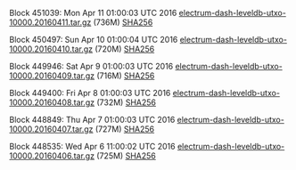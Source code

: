 Block 451039: Mon Apr 11 01:00:03 UTC 2016 [electrum-dash-leveldb-utxo-10000.20160411.tar.gz](https://transfer.sh/y6sII/electrum-dash-leveldb-utxo-10000.20160411.tar.gz) (736M) [SHA256](https://transfer.sh/AOm41/electrum-dash-leveldb-utxo-10000.20160411.tar.gz.sha256)

Block 450497: Sun Apr 10 01:00:04 UTC 2016 [electrum-dash-leveldb-utxo-10000.20160410.tar.gz](https://transfer.sh/NRKjg/electrum-dash-leveldb-utxo-10000.20160410.tar.gz) (720M) [SHA256](https://transfer.sh/aWJKt/electrum-dash-leveldb-utxo-10000.20160410.tar.gz.sha256)

Block 449946: Sat Apr  9 01:00:03 UTC 2016 [electrum-dash-leveldb-utxo-10000.20160409.tar.gz](https://transfer.sh/PTW1T/electrum-dash-leveldb-utxo-10000.20160409.tar.gz) (716M) [SHA256](https://transfer.sh/l3NvH/electrum-dash-leveldb-utxo-10000.20160409.tar.gz.sha256)

Block 449400: Fri Apr  8 01:00:03 UTC 2016 [electrum-dash-leveldb-utxo-10000.20160408.tar.gz](https://transfer.sh/SOWj7/electrum-dash-leveldb-utxo-10000.20160408.tar.gz) (732M) [SHA256](https://transfer.sh/vaahC/electrum-dash-leveldb-utxo-10000.20160408.tar.gz.sha256)

Block 448849: Thu Apr  7 01:00:03 UTC 2016 [electrum-dash-leveldb-utxo-10000.20160407.tar.gz](https://transfer.sh/14wHs5/electrum-dash-leveldb-utxo-10000.20160407.tar.gz) (727M) [SHA256](https://transfer.sh/TABEv/electrum-dash-leveldb-utxo-10000.20160407.tar.gz.sha256)

Block 448535: Wed Apr  6 11:00:02 UTC 2016 [electrum-dash-leveldb-utxo-10000.20160406.tar.gz](https://transfer.sh/jYqJh/electrum-dash-leveldb-utxo-10000.20160406.tar.gz) (725M) [SHA256](https://transfer.sh/ujmuE/electrum-dash-leveldb-utxo-10000.20160406.tar.gz.sha256)
